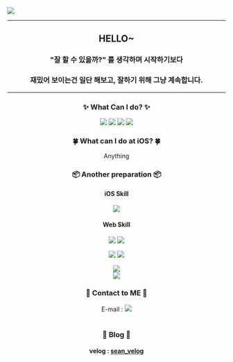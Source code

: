 <img src="https://capsule-render.vercel.app/api?type=waving&color=timeAuto&height=200&section=header&text=Sean's%20Library&fontSize=50" />

---
## <div align=center>HELLO~</div>
### <div align=center>"잘 할 수 있을까?" 를 생각하며 시작하기보다</div>
### <div align=center>재밌어 보이는건 일단 해보고, 잘하기 위해 그냥 계속합니다.</div>
---
 
  ### <div align=center>✨ What Can I do? ✨</div>
<div align=center>
<img src="https://img.shields.io/badge/Swift-F05138?style=flat&logo=Swift&logoColor=white">
<img src="https://img.shields.io/badge/-Objective--C-lightgrey">
<img src="https://img.shields.io/badge/Arduino-00979D?style=flat&logo=Arduino&logoColor=white">
<img src="https://img.shields.io/badge/Python-3776AB?style=flat&logo=Python&logoColor=white">
 
</div>

### <div align=center>🍀 What can I do at iOS? 🍀</div>
<div align=center>
Anything
<!--
|💡 Available 💡|📖 Studying 📖|
|:-------------:|:-------------:|
|UIKit|Naver Service|
|SnapKit|FireBase|
|Alamofire|RxSwift|
|Realm||
-->
</div>

### <div align=center>📦 Another preparation 📦</div>
<div align=center>
 
 #### iOS Skill
  <img src="https://img.shields.io/badge/SwiftUI-143059?style=flat&logo=Swift&logoColor=white"><br>
  
 #### Web Skill
 <p>
  <img src="https://img.shields.io/badge/HTML5-E34F26?style=flat&logo=HTML5&logoColor=white">
  <img src="https://img.shields.io/badge/CSS3-1572B6?style=flat&logo=CSS3&logoColor=white"><br>
  </p>
  <p>
  <img src="https://img.shields.io/badge/JavaScript-F7DF1E?style=flat&logo=JavaScript&logoColor=white">
  <img src="https://img.shields.io/badge/TypeScript-3178C6?style=flat&logo=TypeScript&logoColor=white">
   </p>
  <img src="https://img.shields.io/badge/React-61DAFB?style=flat&logo=React&logoColor=white"><br>

  <img src="https://img.shields.io/badge/Node.js-339933?style=flat&logo=Node.js&logoColor=white">
 
<!-- <img src="https://img.shields.io/badge/Flutter-02569B?style=flat&logo=Flutter&logoColor=white"> -->

</div>

  ### <div align=center>📮 Contact to ME 📮</div>


<div align=center>E-mail : <a href="mailto:ksg3452@gmail.com"><img src="https://img.shields.io/badge/Gmail-EA4335?style=flat&logo=Gmail&logoColor=white"></a></div><br>

### <div align = center> 📒 Blog 📒 </div>
#### <div align=center> velog : <a href="https://velog.io/@sean_kk">sean_velog</a></div><br>

### 
<!-- <div align=center>Profile : <a href ="https://www.notion.so/iOS-Developer-Profile-7e3ef91f50544c249360770ff92ea2e6"><img src="https://img.shields.io/badge/Notion-000000?style=flat&logo=Notion&logoColor=white"></a></div> -->
